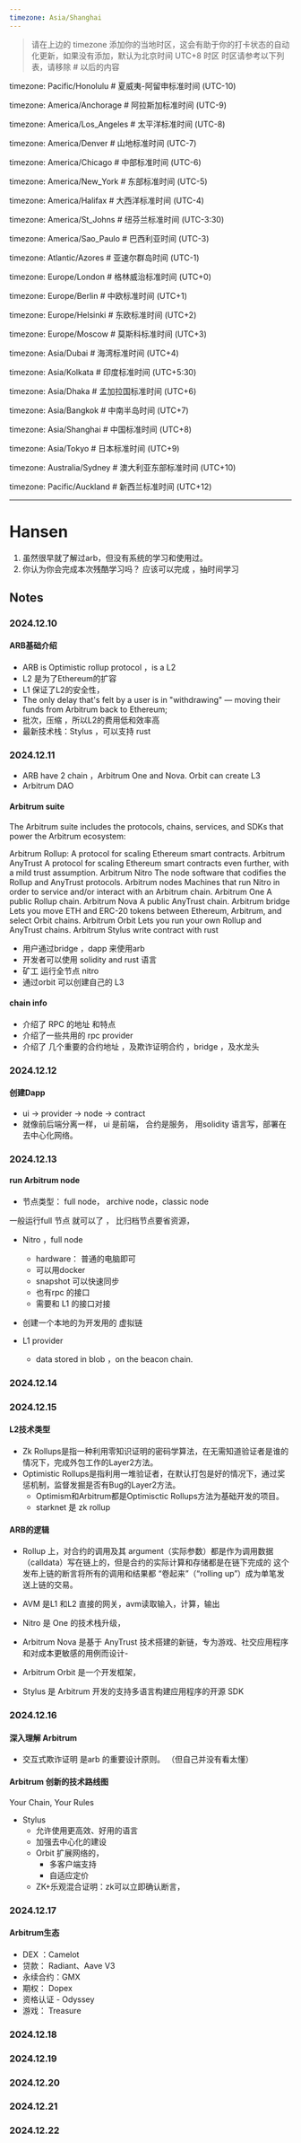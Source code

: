```yaml
---
timezone: Asia/Shanghai
---
```


> 请在上边的 timezone 添加你的当地时区，这会有助于你的打卡状态的自动化更新，如果没有添加，默认为北京时间 UTC+8 时区
> 时区请参考以下列表，请移除 # 以后的内容

timezone: Pacific/Honolulu # 夏威夷-阿留申标准时间 (UTC-10)

timezone: America/Anchorage # 阿拉斯加标准时间 (UTC-9)

timezone: America/Los_Angeles # 太平洋标准时间 (UTC-8)

timezone: America/Denver # 山地标准时间 (UTC-7)

timezone: America/Chicago # 中部标准时间 (UTC-6)

timezone: America/New_York # 东部标准时间 (UTC-5)

timezone: America/Halifax # 大西洋标准时间 (UTC-4)

timezone: America/St_Johns # 纽芬兰标准时间 (UTC-3:30)

timezone: America/Sao_Paulo # 巴西利亚时间 (UTC-3)

timezone: Atlantic/Azores # 亚速尔群岛时间 (UTC-1)

timezone: Europe/London # 格林威治标准时间 (UTC+0)

timezone: Europe/Berlin # 中欧标准时间 (UTC+1)

timezone: Europe/Helsinki # 东欧标准时间 (UTC+2)

timezone: Europe/Moscow # 莫斯科标准时间 (UTC+3)

timezone: Asia/Dubai # 海湾标准时间 (UTC+4)

timezone: Asia/Kolkata # 印度标准时间 (UTC+5:30)

timezone: Asia/Dhaka # 孟加拉国标准时间 (UTC+6)

timezone: Asia/Bangkok # 中南半岛时间 (UTC+7)

timezone: Asia/Shanghai # 中国标准时间 (UTC+8)

timezone: Asia/Tokyo # 日本标准时间 (UTC+9)

timezone: Australia/Sydney # 澳大利亚东部标准时间 (UTC+10)

timezone: Pacific/Auckland # 新西兰标准时间 (UTC+12)

---

# Hansen

1. 虽然很早就了解过arb，但没有系统的学习和使用过。
2. 你认为你会完成本次残酷学习吗？  应该可以完成 ，抽时间学习 

## Notes

<!-- Content_START -->

### 2024.12.10

#### ARB基础介绍

- ARB is Optimistic rollup protocol ，is a L2  
- L2 是为了Ethereum的扩容
- L1 保证了L2的安全性，
- The only delay that's felt by a user is in "withdrawing" — moving their funds from Arbitrum back to Ethereum;
- 批次，压缩 ，所以L2的费用低和效率高
- 最新技术栈：Stylus ，可以支持 rust 

### 2024.12.11

- ARB have 2 chain ，Arbitrum One   and  Nova. Orbit can create L3
- Arbitrum DAO  

#### Arbitrum suite

The Arbitrum suite includes the protocols, chains, services, and SDKs that power the Arbitrum ecosystem:

Arbitrum Rollup:	A protocol for scaling Ethereum smart contracts.
Arbitrum AnyTrust	A protocol for scaling Ethereum smart contracts even further, with a mild trust assumption.
Arbitrum Nitro	The node software that codifies the Rollup and AnyTrust protocols.
Arbitrum nodes	Machines that run Nitro in order to service and/or interact with an Arbitrum chain.
Arbitrum One	A public Rollup chain.
Arbitrum Nova	A public AnyTrust chain.
Arbitrum bridge	Lets you move ETH and ERC-20 tokens between Ethereum, Arbitrum, and select Orbit chains.
Arbitrum Orbit	Lets you run your own Rollup and AnyTrust chains.
Arbitrum Stylus  write contract with rust  

- 用户通过bridge ，dapp 来使用arb 
- 开发者可以使用  solidity and rust 语言  
- 矿工 运行全节点 nitro 
- 通过orbit 可以创建自己的 L3  

#### chain info  

- 介绍了 RPC 的地址 和特点 
- 介绍了一些共用的 rpc provider  
- 介绍了 几个重要的合约地址 ，及欺诈证明合约 ，bridge ，及水龙头

### 2024.12.12

#### 创建Dapp 
- ui -> provider -> node -> contract
- 就像前后端分离一样，   ui 是前端， 合约是服务， 用solidity 语言写，部署在去中心化网络。

### 2024.12.13
#### run Arbitrum node 
- 节点类型：  full node， archive node，classic node 

一般运行full 节点 就可以了 ， 比归档节点要省资源， 

- Nitro ，full node  
	- hardware： 普通的电脑即可 
	- 可以用docker 
	- snapshot  可以快速同步  
	- 也有rpc 的接口 
	- 需要和 L1 的接口对接 

- 创建一个本地的为开发用的 虚拟链 
- L1 provider  
	- data stored in blob ，on the beacon chain. 

### 2024.12.14

### 2024.12.15
#### L2技术类型
- Zk Rollups是指一种利用零知识证明的密码学算法，在无需知道验证者是谁的情况下，完成外包工作的Layer2方法。
- Optimistic Rollups是指利用一堆验证者，在默认打包是好的情况下，通过奖惩机制，监督发掘是否有Bug的Layer2方法。
	- Optimism和Arbitrum都是Optimisctic Rollups方法为基础开发的项目。
	- starknet  是 zk rollup 

#### ARB的逻辑
- Rollup 上，对合约的调用及其 argument（实际参数）都是作为调用数据（calldata）写在链上的，但是合约的实际计算和存储都是在链下完成的
这个发布上链的断言将所有的调用和结果都 “卷起来”（“rolling up”）成为单笔发送上链的交易。

- AVM 是L1 和L2 直接的网关，avm读取输入，计算，输出
- Nitro 是 One 的技术栈升级，
- Arbitrum Nova 是基于 AnyTrust 技术搭建的新链，专为游戏、社交应用程序和对成本更敏感的用例而设计-
- Arbitrum Orbit 是一个开发框架，
- Stylus 是 Arbitrum 开发的支持多语言构建应用程序的开源 SDK 

### 2024.12.16

#### 深入理解 Arbitrum

- 交互式欺诈证明 是arb 的重要设计原则。   （但自己并没有看太懂）

#### Arbitrum 创新的技术路线图
Your Chain, Your Rules 
- Stylus 
	- 允许使用更高效、好用的语言
	- 加强去中心化的建设
	- Orbit 扩展网络的，
		- 多客户端支持
		- 自适应定价  
	- ZK+乐观混合证明：zk可以立即确认断言，

### 2024.12.17

#### Arbitrum生态

- DEX ：Camelot
- 贷款： Radiant、Aave V3
- 永续合约：GMX
- 期权： Dopex   
- 资格认证 - Odyssey
- 游戏： Treasure

### 2024.12.18

### 2024.12.19

### 2024.12.20

### 2024.12.21

### 2024.12.22
<!-- Content_END -->
